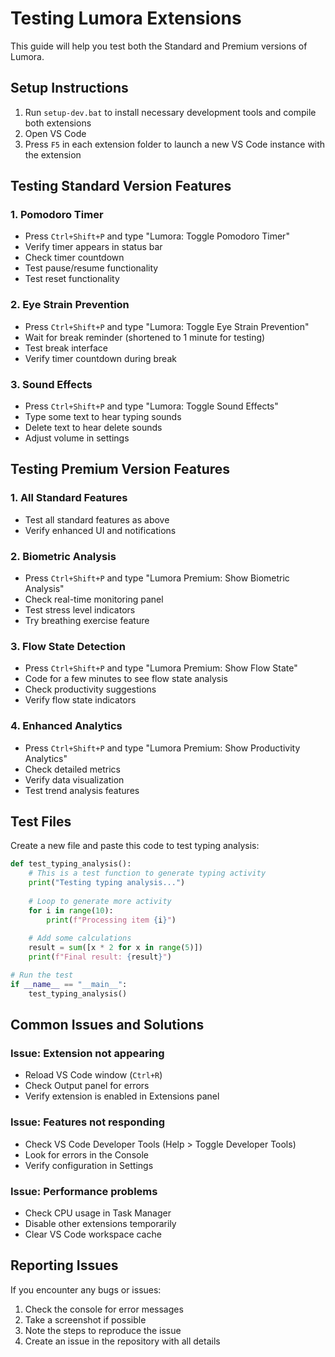 # Testing Lumora Extensions

This guide will help you test both the Standard and Premium versions of Lumora.

## Setup Instructions

1. Run `setup-dev.bat` to install necessary development tools and compile both extensions
2. Open VS Code
3. Press `F5` in each extension folder to launch a new VS Code instance with the extension

## Testing Standard Version Features

### 1. Pomodoro Timer
- Press `Ctrl+Shift+P` and type "Lumora: Toggle Pomodoro Timer"
- Verify timer appears in status bar
- Check timer countdown
- Test pause/resume functionality
- Test reset functionality

### 2. Eye Strain Prevention
- Press `Ctrl+Shift+P` and type "Lumora: Toggle Eye Strain Prevention"
- Wait for break reminder (shortened to 1 minute for testing)
- Test break interface
- Verify timer countdown during break

### 3. Sound Effects
- Press `Ctrl+Shift+P` and type "Lumora: Toggle Sound Effects"
- Type some text to hear typing sounds
- Delete text to hear delete sounds
- Adjust volume in settings

## Testing Premium Version Features

### 1. All Standard Features
- Test all standard features as above
- Verify enhanced UI and notifications

### 2. Biometric Analysis
- Press `Ctrl+Shift+P` and type "Lumora Premium: Show Biometric Analysis"
- Check real-time monitoring panel
- Test stress level indicators
- Try breathing exercise feature

### 3. Flow State Detection
- Press `Ctrl+Shift+P` and type "Lumora Premium: Show Flow State"
- Code for a few minutes to see flow state analysis
- Check productivity suggestions
- Verify flow state indicators

### 4. Enhanced Analytics
- Press `Ctrl+Shift+P` and type "Lumora Premium: Show Productivity Analytics"
- Check detailed metrics
- Verify data visualization
- Test trend analysis features

## Test Files

Create a new file and paste this code to test typing analysis:

```python
def test_typing_analysis():
    # This is a test function to generate typing activity
    print("Testing typing analysis...")
    
    # Loop to generate more activity
    for i in range(10):
        print(f"Processing item {i}")
        
    # Add some calculations
    result = sum([x * 2 for x in range(5)])
    print(f"Final result: {result}")

# Run the test
if __name__ == "__main__":
    test_typing_analysis()
```

## Common Issues and Solutions

### Issue: Extension not appearing
- Reload VS Code window (`Ctrl+R`)
- Check Output panel for errors
- Verify extension is enabled in Extensions panel

### Issue: Features not responding
- Check VS Code Developer Tools (Help > Toggle Developer Tools)
- Look for errors in the Console
- Verify configuration in Settings

### Issue: Performance problems
- Check CPU usage in Task Manager
- Disable other extensions temporarily
- Clear VS Code workspace cache

## Reporting Issues

If you encounter any bugs or issues:
1. Check the console for error messages
2. Take a screenshot if possible
3. Note the steps to reproduce the issue
4. Create an issue in the repository with all details
